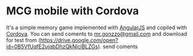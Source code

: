# MCG mobile with Cordova 
It's a simple memory game implemented with [AngularJS](https://angularjs.org/ "AngularJS's Homepage") and copiled with [Cordova](https://cordova.apache.org/ "Cordova's Homepage").
You can send coments to <mr.gonzzo@gmail.com> and download for test from (https://drive.google.com/open?id=0B5VfUqfE2ujqbDhzQkNlclBLZGs).
send coments



